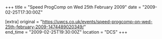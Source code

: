 +++
title = "Speed ProgComp on Wed 25th February 2009"
date = "2009-02-25T17:30:00Z"

[extra]
original = "https://uwcs.co.uk/events/speed-progcomp-on-wed-25th-february-2009-1474489020349/"    
end_time = "2009-02-25T19:30:00Z"
location = "DCS"
+++



